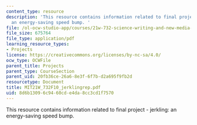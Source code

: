 ```yaml
---
content_type: resource
description: 'This resource contains information related to final project - jerkling:
  an energy-saving speed bump. '
file: /ol-ocw-studio-app/courses/21w-732-science-writing-and-new-media-fall-2010/8d6b13096c9460cde4da8cc3cd1f7570_MIT21W_732F10_jerklingrep.pdf
file_size: 675764
file_type: application/pdf
learning_resource_types:
- Projects
license: https://creativecommons.org/licenses/by-nc-sa/4.0/
ocw_type: OCWFile
parent_title: Projects
parent_type: CourseSection
parent_uid: 20fb36ce-26a6-8e3f-6f7b-d2a695f9fb2d
resourcetype: Document
title: MIT21W_732F10_jerklingrep.pdf
uid: 8d6b1309-6c94-60cd-e4da-8cc3cd1f7570
---
```

This resource contains information related to final project - jerkling: an energy-saving speed bump. 